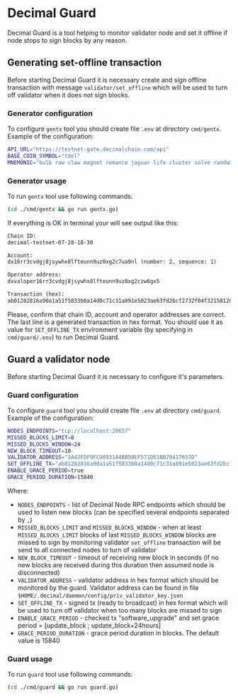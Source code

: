 # Decimal Guard

Decimal Guard is a tool helping to monitor validator node and set it offline if node stops to sign blocks by any reason.

## Generating set-offline transaction

Before starting Decimal Guard it is necessary create and sign offline transaction with message `validator/set_offline` which will be used to turn off validator when it does not sign blocks.

### Generator configuration

To configure `gentx` tool you should create file `.env` at directory `cmd/gentx`. Example of the configuration:

```bash
API_URL="https://testnet-gate.decimalchain.com/api"
BASE_COIN_SYMBOL="tdel"
MNEMONIC="bulb raw claw magnet romance jaguar life cluster solve random laptop salmon pottery subject country aware actual hope wedding hawk amused cage secret network"
```

### Generator usage

To run `gentx` tool use following commands:

```bash
(cd ./cmd/gentx && go run gentx.go)
```

If everything is OK in terminal your will see output like this:

```txt
Chain ID:
decimal-testnet-07-28-18-30

Account:
dx16rr3cvdgj8jsywhx8lfteunn9uz0xg2c7ua9nl (number: 2, sequence: 1)

Operator address:
dxvaloper16rr3cvdgj8jsywhx8lfteunn9uz0xg2czw6gx5

Transaction (hex):
ab01282816a90a1a51f5833b0a14d0c71c31a891e5023ae63fd2bcf2732f04f32158120310be031a6a0a26eb5ae987210279f7e074d08a23e2fc7b7fd9e49a0d6570a28bf6c9cb988e92f678c32935097412407979e0cc483f241e48ed3c371d9d668a5b978fb474afc5fea5803c89bd2a2dac3db15eb84fef1fce25e783e279a33bac7b96bbe6786c9608d52c69baecacf9d02218446563696d616c2047756172642074726967676572726564
```

Please, confirm that chain ID, account and operator addresses are correct. The last line is a generated transaction in hex format. You should use it as value for `SET_OFFLINE_TX` environment variable (by specifying in `cmd/guard/.env`) to run Decimal Guard.

## Guard a validator node

Before starting Decimal Guard it is necessary to configure it's parameters.

### Guard configuration

To configure `guard` tool you should create file `.env` at directory `cmd/guard`. Example of the configuration:

```bash
NODES_ENDPOINTS="tcp://localhost:26657"
MISSED_BLOCKS_LIMIT=8
MISSED_BLOCKS_WINDOW=24
NEW_BLOCK_TIMEOUT=10
VALIDATOR_ADDRESS="1A42FDF9FC98931A4BB59EF571D61BB70417657D"
SET_OFFLINE_TX="ab01282816a90a1a51f5833b0a14d0c71c31a891e5023ae63fd2bcf2732f04f32158120310be031a6a0a26eb5ae987210279f7e074d08a23e2fc7b7fd9e49a0d6570a28bf6c9cb988e92f678c32935097412407979e0cc483f241e48ed3c371d9d668a5b978fb474afc5fea5803c89bd2a2dac3db15eb84fef1fce25e783e279a33bac7b96bbe6786c9608d52c69baecacf9d02218446563696d616c2047756172642074726967676572726564"
ENABLE_GRACE_PERIOD=true
GRACE_PERIOD_DURATION=15840
```

Where:

- `NODES_ENDPOINTS` - list of Decimal Node RPC endpoints which should be used to listen new blocks (can be specified several endpoints separated by `,`)
- `MISSED_BLOCKS_LIMIT` and `MISSED_BLOCKS_WINDOW` - when at least `MISSED_BLOCKS_LIMIT` blocks of last `MISSED_BLOCKS_WINDOW` blocks are missed to sign by monitoring validator `set_offline` transaction will be send to all connected nodes to turn of validator
- `NEW_BLOCK_TIMEOUT` - timeout of receiving new block in seconds (if no new blocks are received during this duration then assumed node is disconnected)
- `VALIDATOR_ADDRESS` - validator address in hex format which should be monitored by the guard. Validator address can be found in file `$HOME/.decimal/daemon/config/priv_validator_key.json`
- `SET_OFFLINE_TX` - signed tx (ready to broadcast) in hex format which will be used to turn off validator when too many blocks are missed to sign
- `ENABLE_GRACE_PERIOD` - checked tx "software_upgrade" and set grace period = \[update_block ; update_block+24hours\]
- `GRACE_PERIOD_DURATION` - grace period duration in blocks. The default value is 15840

### Guard usage

To run `guard` tool use following commands:

```bash
(cd ./cmd/guard && go run guard.go)
```
